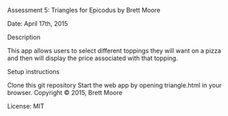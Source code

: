Assessment 5: Triangles for Epicodus by Brett Moore

Date: April 17th, 2015

Description

This app allows users to select different toppings they will want on a pizza and then will display the price associated with that topping.

Setup instructions

Clone this git repository Start the web app by opening triangle.html in your browser. Copyright © 2015, Brett Moore

License: MIT
